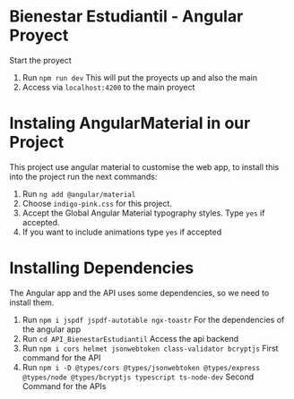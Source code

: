 # Bienestar Estudiantil - Angular Proyect

Start the proyect

1. Run `npm run dev`
   This will put the proyects up and also the main
2. Access via `localhost:4200` to the main proyect

# Instaling AngularMaterial in our Project

This project use angular material to customise the web app, to install this into the project run the next commands:

1. Run `ng add @angular/material`
2. Choose `indigo-pink.css` for this project.
3. Accept the Global Angular Material typography styles. Type `yes` if accepted.
4. If you want to include animations type `yes` if accepted

# Installing Dependencies

The Angular app and the API uses some dependencies, so we need to install them.

1. Run `npm i jspdf jspdf-autotable ngx-toastr` For the dependencies of the angular app
2. Run `cd API_BienestarEstudiantil` Access the api backend
3. Run `npm i cors helmet jsonwebtoken class-validator bcryptjs` First command for the API
4. Run `npm i -D @types/cors @types/jsonwebtoken @types/express @types/node @types/bcryptjs typescript ts-node-dev` Second Command for the APIs
